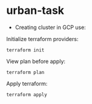 # urban-task
* Creating cluster in GCP use:

Initialize terraform providers:

`terraform init`

View plan before apply:

`terraform plan`

Apply terraform:

`terraform apply`